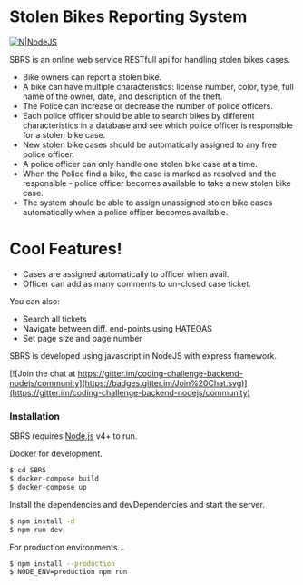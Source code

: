 # Stolen Bikes Reporting System

[![N|NodeJS](https://indglobal.in/wp-content/uploads/2018/11/nodejs-square.png)](https://nodejs.org/)

SBRS is an online web service RESTfull api for handling stolen bikes cases.

  -  Bike owners can report a stolen bike.
  - A bike can have multiple characteristics: license number, color, type, full name of the owner, date, and description of the theft.
  - The Police can increase or decrease the number of police officers.
  - Each police officer should be able to search bikes by different characteristics in a database and see which police officer is responsible for a stolen bike case.
  - New stolen bike cases should be automatically assigned to any free police officer.
  - A police officer can only handle one stolen bike case at a time.
  - When the Police find a bike, the case is marked as resolved and the responsible - police officer becomes available to take a new stolen bike case.
  - The system should be able to assign unassigned stolen bike cases automatically when a police officer becomes available.

# Cool Features!

  - Cases are assigned automatically to officer when avail.
  - Officer can add as many comments to un-closed case ticket.


You can also:
  - Search all tickets
  - Navigate between diff. end-points using HATEOAS
  - Set page size and page number

SBRS is developed using javascript in NodeJS with express framework.

[![Join the chat at https://gitter.im/coding-challenge-backend-nodejs/community](https://badges.gitter.im/Join%20Chat.svg)](https://gitter.im/coding-challenge-backend-nodejs/community)

### Installation

SBRS requires [Node.js](https://nodejs.org/) v4+ to run.

Docker for development.

```sh
$ cd SBRS
$ docker-compose build
$ docker-compose up
```

Install the dependencies and devDependencies and start the server.

```sh
$ npm install -d
$ npm run dev
```

For production environments...

```sh
$ npm install --production
$ NODE_ENV=production npm run
```
